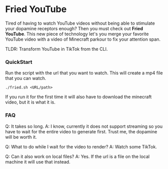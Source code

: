 # Fried YouTube

Tired of having to watch YouTube videos without being able to stimulate your
dopamine receptors enough? Then you must check out **Fried YouTube**. This new
piece of technology let's you merge your favorite YouTube video with a video of
Minecraft parkour to fix your attention span.

TLDR: Transform YouTube in TikTok from the CLI.

### QuickStart

Run the script with the url that you want to watch. This will create a mp4 file
that you can watch.

```console
./fried.sh <URL/path>
```

If you run it for the first time it will also have to download the minecraft
video, but it is what it is.

### FAQ

Q: It takes so long.
A: I know, currently it does not support streaming so you have to wait for the
entire video to generate first. Trust me, the dopamine will be worth it.

Q: What to do while I wait for the video to render?
A: Watch some TikTok.

Q: Can it also work on local files?
A: Yes. If the url is a file on the local machine it will use that instead.
